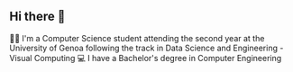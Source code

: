 ## Hi there 👋

👨‍🎓 I'm a Computer Science student attending the second year at the University of Genoa following the track in Data Science and Engineering - Visual Computing
💻 I have a Bachelor's degree in Computer Engineering
